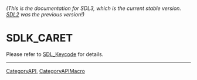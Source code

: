 ###### (This is the documentation for SDL3, which is the current stable version. [SDL2](https://wiki.libsdl.org/SDL2/) was the previous version!)
# SDLK_CARET

Please refer to [SDL_Keycode](SDL_Keycode) for details.

----
[CategoryAPI](CategoryAPI), [CategoryAPIMacro](CategoryAPIMacro)

